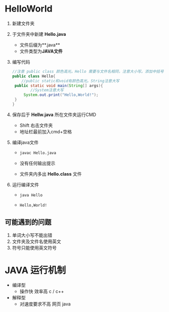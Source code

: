 # HelloWorld

1. 新建文件夹
2. 于文件夹中新建 **Hello.java**
   - 文件后缀为**.java**
   - 文件类型为**JAVA文件**

3. 编写代码

   ```java
   //注意 public class 颜色高光。Hello 需要与文件名相同，注意大小写。添加中括号
   public class Hello{
       //public static和void有颜色高光。String注意大写
   	public static void main(String[] args){
           //System注意大写
   		System.out.print("Hello,World!");
   	}
   }
   ```

4. 保存后于 **Hellw.java** 所在文件夹运行CMD

   - Shift 右击文件夹
   - 地址栏最前加入cmd+空格

5. 编译java文件

   - ```bash
     javac Hello.java
     ```

   - 没有任何输出提示
   - 文件夹内多出 **Hello.class** 文件

6. 运行编译文件

   - ```bash
     java Hello
     ```

   - ```bash
     Hello,World!
     ```

## 可能遇到的问题

1. 单词大小写不能出错
2. 文件夹及文件名使用英文
3. 符号只能使用英文符号

# JAVA 运行机制

- 编译型
  - 操作快 效率高 c / c++
- 解释型
  - 对速度要求不高 网页 java